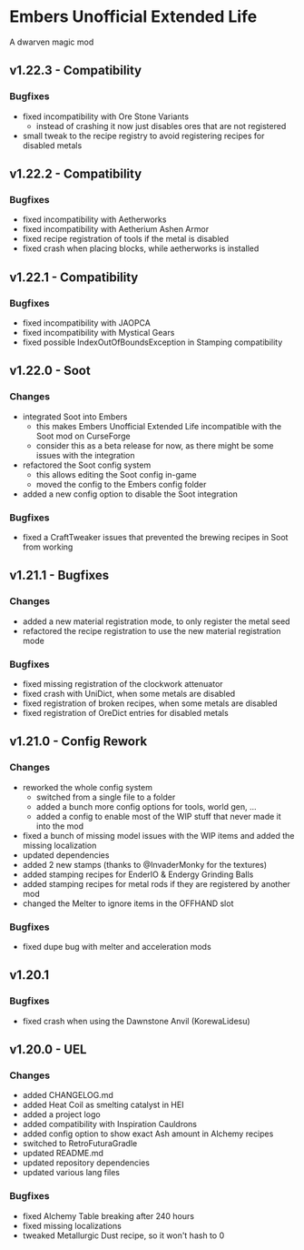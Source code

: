 # Embers Unofficial Extended Life

A dwarven magic mod

## v1.22.3 - Compatibility
### Bugfixes
- fixed incompatibility with Ore Stone Variants
  - instead of crashing it now just disables ores that are not registered
- small tweak to the recipe registry to avoid registering recipes for disabled metals

## v1.22.2 - Compatibility
### Bugfixes
- fixed incompatibility with Aetherworks
- fixed incompatibility with Aetherium Ashen Armor
- fixed recipe registration of tools if the metal is disabled
- fixed crash when placing blocks, while aetherworks is installed

## v1.22.1 - Compatibility
### Bugfixes
- fixed incompatibility with JAOPCA
- fixed incompatibility with Mystical Gears
- fixed possible IndexOutOfBoundsException in Stamping compatibility

## v1.22.0 - Soot
### Changes
- integrated Soot into Embers
  - this makes Embers Unofficial Extended Life incompatible with the Soot mod on CurseForge
  - consider this as a beta release for now, as there might be some issues with the integration
- refactored the Soot config system
  - this allows editing the Soot config in-game
  - moved the config to the Embers config folder
- added a new config option to disable the Soot integration

### Bugfixes
- fixed a CraftTweaker issues that prevented the brewing recipes in Soot from working

## v1.21.1 - Bugfixes
### Changes
- added a new material registration mode, to only register the metal seed
- refactored the recipe registration to use the new material registration mode

### Bugfixes
- fixed missing registration of the clockwork attenuator
- fixed crash with UniDict, when some metals are disabled
- fixed registration of broken recipes, when some metals are disabled
- fixed registration of OreDict entries for disabled metals

## v1.21.0 - Config Rework
### Changes
- reworked the whole config system
  - switched from a single file to a folder
  - added a bunch more config options for tools, world gen, ...
  - added a config to enable most of the WIP stuff that never made it into the mod
- fixed a bunch of missing model issues with the WIP items and added the missing localization
- updated dependencies
- added 2 new stamps (thanks to @InvaderMonky for the textures)
- added stamping recipes for EnderIO & Endergy Grinding Balls
- added stamping recipes for metal rods if they are registered by another mod
- changed the Melter to ignore items in the OFFHAND slot

### Bugfixes
- fixed dupe bug with melter and acceleration mods

## v1.20.1
### Bugfixes
- fixed crash when using the Dawnstone Anvil (KorewaLidesu)

## v1.20.0 - UEL
### Changes
- added CHANGELOG.md
- added Heat Coil as smelting catalyst in HEI
- added a project logo
- added compatibility with Inspiration Cauldrons
- added config option to show exact Ash amount in Alchemy recipes
- switched to RetroFuturaGradle
- updated README.md
- updated repository dependencies
- updated various lang files

### Bugfixes
- fixed Alchemy Table breaking after 240 hours
- fixed missing localizations
- tweaked Metallurgic Dust recipe, so it won't hash to 0
